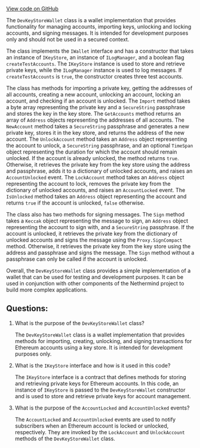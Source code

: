 [View code on GitHub](https://github.com/nethermindeth/nethermind/Nethermind.Wallet/DevKeyStoreWallet.cs)

The `DevKeyStoreWallet` class is a wallet implementation that provides functionality for managing accounts, importing keys, unlocking and locking accounts, and signing messages. It is intended for development purposes only and should not be used in a secured context.

The class implements the `IWallet` interface and has a constructor that takes an instance of `IKeyStore`, an instance of `ILogManager`, and a boolean flag `createTestAccounts`. The `IKeyStore` instance is used to store and retrieve private keys, while the `ILogManager` instance is used to log messages. If `createTestAccounts` is `true`, the constructor creates three test accounts.

The class has methods for importing a private key, getting the addresses of all accounts, creating a new account, unlocking an account, locking an account, and checking if an account is unlocked. The `Import` method takes a byte array representing the private key and a `SecureString` passphrase and stores the key in the key store. The `GetAccounts` method returns an array of `Address` objects representing the addresses of all accounts. The `NewAccount` method takes a `SecureString` passphrase and generates a new private key, stores it in the key store, and returns the address of the new account. The `UnlockAccount` method takes an `Address` object representing the account to unlock, a `SecureString` passphrase, and an optional `TimeSpan` object representing the duration for which the account should remain unlocked. If the account is already unlocked, the method returns `true`. Otherwise, it retrieves the private key from the key store using the address and passphrase, adds it to a dictionary of unlocked accounts, and raises an `AccountUnlocked` event. The `LockAccount` method takes an `Address` object representing the account to lock, removes the private key from the dictionary of unlocked accounts, and raises an `AccountLocked` event. The `IsUnlocked` method takes an `Address` object representing the account and returns `true` if the account is unlocked, `false` otherwise.

The class also has two methods for signing messages. The `Sign` method takes a `Keccak` object representing the message to sign, an `Address` object representing the account to sign with, and a `SecureString` passphrase. If the account is unlocked, it retrieves the private key from the dictionary of unlocked accounts and signs the message using the `Proxy.SignCompact` method. Otherwise, it retrieves the private key from the key store using the address and passphrase and signs the message. The `Sign` method without a passphrase can only be called if the account is unlocked.

Overall, the `DevKeyStoreWallet` class provides a simple implementation of a wallet that can be used for testing and development purposes. It can be used in conjunction with other components of the Nethermind project to build more complex applications.
## Questions: 
 1. What is the purpose of the `DevKeyStoreWallet` class?
    
    The `DevKeyStoreWallet` class is a wallet implementation that provides methods for importing, creating, unlocking, and signing transactions for Ethereum accounts using a key store. It is intended for development purposes only.

2. What is the `IKeyStore` interface and how is it used in this code?
    
    The `IKeyStore` interface is a contract that defines methods for storing and retrieving private keys for Ethereum accounts. In this code, an instance of `IKeyStore` is passed to the `DevKeyStoreWallet` constructor and is used to store and retrieve private keys for account management.

3. What is the purpose of the `AccountLocked` and `AccountUnlocked` events?
    
    The `AccountLocked` and `AccountUnlocked` events are used to notify subscribers when an Ethereum account is locked or unlocked, respectively. They are invoked by the `LockAccount` and `UnlockAccount` methods of the `DevKeyStoreWallet` class.